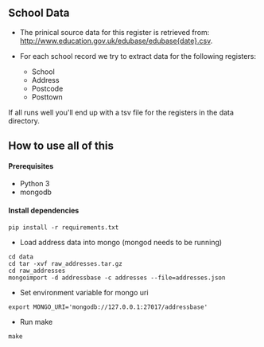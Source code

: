 School Data
-------------

* The prinical source data for this register is retrieved from: http://www.education.gov.uk/edubase/edubase{date}.csv.

* For each school record we try to extract data for the following registers:
  * School
  * Address
  * Postcode
  * Posttown

If all runs well you'll end up with a tsv file for the registers in the data directory.

How to use all of this
----------------------

#### Prerequisites
* Python 3
* mongodb

#### Install dependencies
```
pip install -r requirements.txt
```

* Load address data into mongo (mongod needs to be running)
```
cd data 
cd tar -xvf raw_addresses.tar.gz
cd raw_addresses
mongoimport -d addressbase -c addresses --file=addresses.json
```

* Set environment variable for mongo uri
```
export MONGO_URI='mongodb://127.0.0.1:27017/addressbase'
```

* Run make
```
make
```
